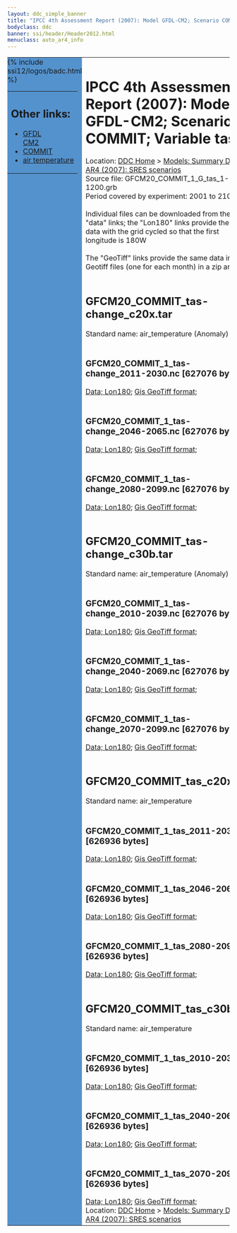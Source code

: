```yaml
---
layout: ddc_simple_banner
title: "IPCC 4th Assessment Report (2007): Model GFDL-CM2; Scenario COMMIT; Variable tas"
bodyclass: ddc
banner: ssi/header/Header2012.html
menuclass: auto_ar4_info
---
```



<table width="100%" border="0" cellspacing="0" cellpadding="0" style="border-collapse: collapse;">
<tr style="margin:0;padding:0;border:0;">
<td style="margin:0;padding:0;border:0;height:1pt;width:150pt;background:#5492CD;" valign="top" >

<div id="lh-col2" class="auto_ar4_info">
<table class="menumain" bgcolor="#5492CD" cellspacing="0" width="100%" border="0">
<tr><td>
<h2> Other links:</h2>
<ul>
<li><a href="/auto/ar4/model-GFDL-CM2.html">GFDL<br/>CM2</a></li>
<li><a href="/auto/ar4/scenario-COMMIT.html">COMMIT</a></li>
<li><a href="/auto/ar4/var-air_temperature.html">air temperature</a></li>
</ul>
</td></tr>
{% include ssi12/logos/badc.html %}
</table>
</div>
</td>
<td><h1>IPCC 4th Assessment Report (2007): Model GFDL-CM2; Scenario COMMIT; Variable tas</h1>

<!-- Breadcrumb1 -->
<div id="breadcrumb1" align="left">
Location: <a href="/index.html">DDC Home</a> > <a href="/sim/gcm_clim/">Models: Summary Data</a>
> <a href="/sim/gcm_clim/SRES_AR4/index.html">AR4 (2007): SRES scenarios</a>
</div>
<!-- End of Breadcrumb1 -->Source file: GFCM20_COMMIT_1_G_tas_1-1200.grb
<br/>
Period covered by experiment: 2001 to 2100<br/>
<br/>Individual files can be downloaded from the "data" links; the "Lon180" links provide the same data
         with the grid cycled so that the first longitude is 180W<br/>
<br/>The "GeoTiff" links provide the same data in 12 Geotiff files (one for each month)
          in a zip archive<br/>
<br/><h2>GFCM20_COMMIT_tas-change_c20x.tar</h2>
Standard name: air_temperature (Anomaly)<br>
<br/><h3>GFCM20_COMMIT_1_tas-change_2011-2030.nc [627076 bytes]</h3>
<a href="/cgi-bin/downl/ar4_nc/tas/GFCM20_COMMIT_1_tas-change_2011-2030.nc">Data; </a><a href="/cgi-bin/downl/ar4_nc/tas/GFCM20_COMMIT_1_tas-change_2011-2030.cyto180.nc"> Lon180</a>; <a href="/cgi-bin/downl/ar4_tif/tas/GFCM20_COMMIT_1_tas-change_2011-2030.zip">Gis GeoTiff format; </a><br/>
<br/><h3>GFCM20_COMMIT_1_tas-change_2046-2065.nc [627076 bytes]</h3>
<a href="/cgi-bin/downl/ar4_nc/tas/GFCM20_COMMIT_1_tas-change_2046-2065.nc">Data; </a><a href="/cgi-bin/downl/ar4_nc/tas/GFCM20_COMMIT_1_tas-change_2046-2065.cyto180.nc"> Lon180</a>; <a href="/cgi-bin/downl/ar4_tif/tas/GFCM20_COMMIT_1_tas-change_2046-2065.zip">Gis GeoTiff format; </a><br/>
<br/><h3>GFCM20_COMMIT_1_tas-change_2080-2099.nc [627076 bytes]</h3>
<a href="/cgi-bin/downl/ar4_nc/tas/GFCM20_COMMIT_1_tas-change_2080-2099.nc">Data; </a><a href="/cgi-bin/downl/ar4_nc/tas/GFCM20_COMMIT_1_tas-change_2080-2099.cyto180.nc"> Lon180</a>; <a href="/cgi-bin/downl/ar4_tif/tas/GFCM20_COMMIT_1_tas-change_2080-2099.zip">Gis GeoTiff format; </a><br/>
<br/><h2>GFCM20_COMMIT_tas-change_c30b.tar</h2>
Standard name: air_temperature (Anomaly)<br>
<br/><h3>GFCM20_COMMIT_1_tas-change_2010-2039.nc [627076 bytes]</h3>
<a href="/cgi-bin/downl/ar4_nc/tas/GFCM20_COMMIT_1_tas-change_2010-2039.nc">Data; </a><a href="/cgi-bin/downl/ar4_nc/tas/GFCM20_COMMIT_1_tas-change_2010-2039.cyto180.nc"> Lon180</a>; <a href="/cgi-bin/downl/ar4_tif/tas/GFCM20_COMMIT_1_tas-change_2010-2039.zip">Gis GeoTiff format; </a><br/>
<br/><h3>GFCM20_COMMIT_1_tas-change_2040-2069.nc [627076 bytes]</h3>
<a href="/cgi-bin/downl/ar4_nc/tas/GFCM20_COMMIT_1_tas-change_2040-2069.nc">Data; </a><a href="/cgi-bin/downl/ar4_nc/tas/GFCM20_COMMIT_1_tas-change_2040-2069.cyto180.nc"> Lon180</a>; <a href="/cgi-bin/downl/ar4_tif/tas/GFCM20_COMMIT_1_tas-change_2040-2069.zip">Gis GeoTiff format; </a><br/>
<br/><h3>GFCM20_COMMIT_1_tas-change_2070-2099.nc [627076 bytes]</h3>
<a href="/cgi-bin/downl/ar4_nc/tas/GFCM20_COMMIT_1_tas-change_2070-2099.nc">Data; </a><a href="/cgi-bin/downl/ar4_nc/tas/GFCM20_COMMIT_1_tas-change_2070-2099.cyto180.nc"> Lon180</a>; <a href="/cgi-bin/downl/ar4_tif/tas/GFCM20_COMMIT_1_tas-change_2070-2099.zip">Gis GeoTiff format; </a><br/>
<br/><h2>GFCM20_COMMIT_tas_c20x.tar</h2>
Standard name: air_temperature<br>
<br/><h3>GFCM20_COMMIT_1_tas_2011-2030.nc [626936 bytes]</h3>
<a href="/cgi-bin/downl/ar4_nc/tas/GFCM20_COMMIT_1_tas_2011-2030.nc">Data; </a><a href="/cgi-bin/downl/ar4_nc/tas/GFCM20_COMMIT_1_tas_2011-2030.cyto180.nc"> Lon180</a>; <a href="/cgi-bin/downl/ar4_tif/tas/GFCM20_COMMIT_1_tas_2011-2030.zip">Gis GeoTiff format; </a><br/>
<br/><h3>GFCM20_COMMIT_1_tas_2046-2065.nc [626936 bytes]</h3>
<a href="/cgi-bin/downl/ar4_nc/tas/GFCM20_COMMIT_1_tas_2046-2065.nc">Data; </a><a href="/cgi-bin/downl/ar4_nc/tas/GFCM20_COMMIT_1_tas_2046-2065.cyto180.nc"> Lon180</a>; <a href="/cgi-bin/downl/ar4_tif/tas/GFCM20_COMMIT_1_tas_2046-2065.zip">Gis GeoTiff format; </a><br/>
<br/><h3>GFCM20_COMMIT_1_tas_2080-2099.nc [626936 bytes]</h3>
<a href="/cgi-bin/downl/ar4_nc/tas/GFCM20_COMMIT_1_tas_2080-2099.nc">Data; </a><a href="/cgi-bin/downl/ar4_nc/tas/GFCM20_COMMIT_1_tas_2080-2099.cyto180.nc"> Lon180</a>; <a href="/cgi-bin/downl/ar4_tif/tas/GFCM20_COMMIT_1_tas_2080-2099.zip">Gis GeoTiff format; </a><br/>
<br/><h2>GFCM20_COMMIT_tas_c30b.tar</h2>
Standard name: air_temperature<br>
<br/><h3>GFCM20_COMMIT_1_tas_2010-2039.nc [626936 bytes]</h3>
<a href="/cgi-bin/downl/ar4_nc/tas/GFCM20_COMMIT_1_tas_2010-2039.nc">Data; </a><a href="/cgi-bin/downl/ar4_nc/tas/GFCM20_COMMIT_1_tas_2010-2039.cyto180.nc"> Lon180</a>; <a href="/cgi-bin/downl/ar4_tif/tas/GFCM20_COMMIT_1_tas_2010-2039.zip">Gis GeoTiff format; </a><br/>
<br/><h3>GFCM20_COMMIT_1_tas_2040-2069.nc [626936 bytes]</h3>
<a href="/cgi-bin/downl/ar4_nc/tas/GFCM20_COMMIT_1_tas_2040-2069.nc">Data; </a><a href="/cgi-bin/downl/ar4_nc/tas/GFCM20_COMMIT_1_tas_2040-2069.cyto180.nc"> Lon180</a>; <a href="/cgi-bin/downl/ar4_tif/tas/GFCM20_COMMIT_1_tas_2040-2069.zip">Gis GeoTiff format; </a><br/>
<br/><h3>GFCM20_COMMIT_1_tas_2070-2099.nc [626936 bytes]</h3>
<a href="/cgi-bin/downl/ar4_nc/tas/GFCM20_COMMIT_1_tas_2070-2099.nc">Data; </a><a href="/cgi-bin/downl/ar4_nc/tas/GFCM20_COMMIT_1_tas_2070-2099.cyto180.nc"> Lon180</a>; <a href="/cgi-bin/downl/ar4_tif/tas/GFCM20_COMMIT_1_tas_2070-2099.zip">Gis GeoTiff format; </a><br/>
<!-- Breadcrumb2 -->
<div id="breadcrumb2" align="left">
Location: <a href="/index.html">DDC Home</a> > <a href="/sim/gcm_clim/">Models: Summary Data</a>
> <a href="/sim/gcm_clim/SRES_AR4/index.html">AR4 (2007): SRES scenarios</a>
</div>
<!-- End of Breadcrumb2 --></td></tr></table>
